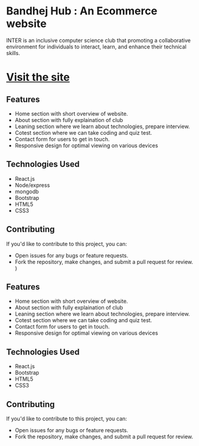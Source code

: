 # Bandhej Hub : An Ecommerce website

INTER is an inclusive computer science club that promoting a collaborative environment for individuals to interact, learn, and enhance their technical skills.

# [Visit the site](https://bandhejhub.netlify.app/)

## Features

- Home section with short overview of website.
- About section with fully explaination of club
- Leaning section where we learn about technologies, prepare interview.
- Cotest section where we can take coding and quiz test.
- Contact form for users to get in touch.
- Responsive design for optimal viewing on various devices
  

## Technologies Used
- React.js
- Node/express
- mongodb
- Bootstrap
- HTML5
- CSS3

## Contributing

If you'd like to contribute to this project, you can:

- Open issues for any bugs or feature requests.
- Fork the repository, make changes, and submit a pull request for review.
)

## Features

- Home section with short overview of website.
- About section with fully explaination of club
- Leaning section where we learn about technologies, prepare interview.
- Cotest section where we can take coding and quiz test.
- Contact form for users to get in touch.
- Responsive design for optimal viewing on various devices
  

## Technologies Used
- React.js
- Bootstrap
- HTML5
- CSS3

## Contributing

If you'd like to contribute to this project, you can:

- Open issues for any bugs or feature requests.
- Fork the repository, make changes, and submit a pull request for review.
